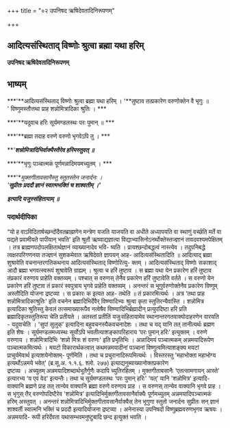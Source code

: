 +++
title = "०२ उपनिषद ऋषिदेवतादिनिरूपणम्"

+++


## आदित्यसंस्थिताद् विष्णोः श्रुत्वा ब्रह्मा यथा हरिम्

**उपनिषद ऋषिदेवतादिनिरूपणम्**

## भाष्यम्

***'**आदित्यसंस्थिताद् विष्णोः श्रुत्वा ब्रह्मा यथा हरिम् । '**तुष्टाव तत्प्रकारेण वरुणोक्तेन वै भृगुः ॥  
' विष्णुमस्तौत्तथा प्राह शन्नोमित्रादिका श्रुतिः । ***

***'**यदुवाच हरिः सूर्यमण्डलस्थः परः पुमान् ॥ ***

***'**ब्रह्मा तदाह वरुणे वरुणो भृगवेऽपि तु । ***

***'**शन्नोमित्रादिभिर्वाक्यैस्तैरेव हरिमस्तुवत् ॥***

***‘**भृगुः पञ्चात्मकं पूर्णमन्नादिमयमच्युतम् । ***

***'**मुक्तगीतावसानैस्तु स्तुतस्तेन जनार्दनः ।  
'**सुप्रीतः प्रददौ ज्ञानं स्वात्मभक्तिं च शाश्वतीम् ।'***

***इत्यादि यजुस्संहितायाम् ॥***

### पदार्थदीपिका

“यो ह वाऽविदितार्षच्छन्दोंदैवतब्राह्मणेन मन्त्रेण यजति याजयति वा अधीते अध्यापयति वा स्थाणुं वर्च्छति मर्ते वा पद्यते प्रवामीयते पापीयान् भवति' इति श्रुतौ ऋष्याद्यज्ञात्वा विद्याभ्यासिनोऽनर्थोक्तेस्तज्ज्ञानं तावदवश्यमपेक्षितम् । तत्र ब्राह्मणपदोपलक्षितार्थज्ञानं व्याख्यानादेव भवि- ष्यति । प्रायश्छन्दोबद्धत्वं नास्त्येव । तदुपनिबद्धे त्वक्षरपरिगणनया तज्ज्ञानं सुशकमेवात ऋषिदेवते ज्ञापयन् आह- आदित्यसंस्थितादिति ॥ आदित्याद् ब्रह्मा शुश्रावेति वचनान्तरगतिकथनाय आदित्यसंस्थिताद् विष्णोरित्यु- क्तम् । आदित्यसंस्थिताद् विष्णोः सकाशाद् आदौ ब्रह्मा भगवत्स्वरूपं शुश्रावेति ग्राह्यम् । श्रुत्वा च हरिं तुष्टाव । स ब्रह्मा यथा येन प्रकारेण हरिं तुष्टाव तंप्रकारं वरुणाय प्राहेति वक्तव्यम् । पश्चात् स वरुणस् तेनैव प्रकारेण हरिं तुष्टावेति वर्तते । स वरुणो येन प्रकारेण हरिं तुष्टाव तं प्रकारं स्वपुत्राय भृगवे प्राहेति वक्तव्यम् । अनन्तरं स भूगुर्वरुणोक्तेनैव प्रकारेण विष्णुम् अस्तौदिति योजना द्रष्टव्या । स प्रकारः क इत्यत आह- तथेति ॥ तं प्रकारमित्यर्थः । अत्र ‘तथा प्राह शन्नोमित्रादिकाश्रुतिः' इति वचनेन ब्रह्मादिभिर्देवैर् विष्ण्वादिभ्यः श्रुत्वा कृता स्तुतिरन्यैवास्ति । शन्नोमित्र इत्यादिका श्रुतिस्तु केवलं तत्समाख्यारूपैव नत्वेषैव विष्ण्वादिभिर्ब्रह्मादीन् प्रत्युपदिष्टा हरि प्रति ब्रह्मादिकृतस्तुतिरूपा चेति प्रतीयते । अतस्तां प्रतीतिं यजुःसंहितायामेव स्थानान्तरगतवाक्योदाहरणेन वारयति - यदुवाचेति । 'सुपां सुलुक्’ इत्यादिना बहुवचनस्यैकवचनादेशः । तथा च यद् यानि तत् तानीत्यर्थः ब्रह्मण इति शेषः । सूर्यमण्डलमध्यस्थः सूर्योऽपि भवतीत्याशङ्कापरिहाराय ‘परः पुमान् हरिः’ इत्युक्तम् । वरुणे वरुणाय । शन्नोमित्रादिभिः ‘शन्नो मित्रः शं वरुणः' इति प्रभृतिभिः । अन्नादिमयं पञ्चात्मकम् अन्नमयादिरूपेण पञ्चात्मकमित्यर्थः । मयटो विकारार्थकत्वात् कथमन्नमयादीनां पञ्चानां विष्णुत्वमित्याशङ्क्य मयटां प्राचुर्यमेवार्थ इत्याशयेनोक्तम्- पूर्णमिति । तथा च प्रचुरानादिरूपमित्यर्थः । विस्तरस्तु 'महाभोक्ता महाभोग्य इत्यर्थोऽन्नमये भवेत्' (ब्र.सू.अ. १.१.६. श्लो. २७७) इत्याद्यनुब्याख्यानोक्तप्रकारेण  
द्रष्टव्यः । अच्युतम् अन्नमयादिशब्दार्थभूतैर्गुणैः कदापि च्युतिरहितम् । मुक्तगीताबसानैः ‘एतत्सामगायन् आस्ते' इत्यारभ्य ‘य एवं वेद' इत्यन्तैः। तथा च सूर्यमण्डलस्थः ‘परः पुमान् हरिः' ‘यत्’ यानि 'शन्नोमित्र' इत्यादि- वाक्यानि ब्रह्मणे प्राह तत् तान्येव वाक्यानि ब्रह्मा वरुणे वरुणाय प्राह । स वरुणस् तान्येव वाक्यानि भृगवे प्राह । स भृगुस् तैर् वरुणोपदिष्टैरेव 'शन्नोमित्र’ इत्यादिभिर्मुक्तगीतावसानैर्वाक्यैः पूर्णमच्युतम् अन्नमयादिपञ्चात्मकं हरिम् अस्तुवत् । अनन्तरं शन्नोमित्रादिभिर्मुक्तगीतावसानैर्वाक्यैस् तेन भूगुणा स्तुतो जनार्दनः सुप्रीतः सन् ज्ञानं शाश्वर्ती स्वात्मनि भक्तिं च प्रददौ इत्यादियोजना द्रष्टव्या । अनेनास्या उपनिषदों विष्णुब्रह्मवरुणभृगव ऋषयः । अन्नमयादि- रूपी हरिर्देवता यथासम्भवमनुष्टुबादि छन्द इत्युक्तं भवति ।

